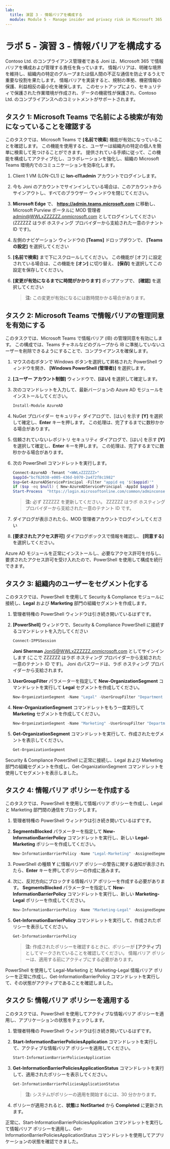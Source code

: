 ```yaml
---
lab:
  title: 演習 3 - 情報バリアを構成する
  module: Module 5 - Manage insider and privacy risk in Microsoft 365
---
```


# ラボ 5 - 演習 3 - 情報バリアを構成する

Contoso Ltd. のコンプライアンス管理者である Joni は、Microsoft 365 で情報バリアを構成および管理する責任を負っています。 情報バリアは、明確な境界を維持し、組織内の特定のグループまたは個人間の不正な通信を防止するうえで重要な役割を果たします。 情報バリアを実装すると、規制の準拠、機密情報の保護、利益相反の最小化を確保します。 このセットアップにより、セキュリティで保護された作業環境が作成され、データの機密性が保護され、Contoso Ltd. のコンプライアンスへのコミットメントがサポートされます。

## タスク 1: Microsoft Teams で名前による検索が有効になっていることを確認する

このタスクでは、Microsoft Teams で **[名前で検索**] 機能が有効になっていることを確認します。 この機能を使用すると、ユーザーは組織内の特定の個人を簡単に検索して見つけることができます。 提供されている手順に従って、この機能を構成してアクティブ化し、コラボレーションを強化し、組織の Microsoft Teams 環境内でのコミュニケーションを効率化します。

1. Client 1 VM (LON-CL1) に **lon-cl1\admin** アカウントでログインします。

1. 今も Joni のアカウントでサインインしている場合は、このアカウントからサインアウトし、すべてのブラウザー ウィンドウを閉じてください。

1. **Microsoft Edge** で、 **https://admin.teams.microsoft.com** に移動し、Microsoft Purview ポータルに MOD 管理者 admin@WWLxZZZZZZ.onmicrosoft.com としてログインしてください (ZZZZZZ はラボ ホスティング プロバイダーから支給された一意のテナント ID です)。

1. 左側のナビゲーション ウィンドウの **[Teams]** ドロップダウンで、 **[Teams の設定]** を選択してください

1. **[名前で検索]** まで下にスクロールしてください。 この機能が [オフ] に設定されている場合は、この機能を **[オン]** に切り替え、 **[保存]** を選択してこの設定を保存してください。

1. **[変更が有効になるまでに時間がかかります]** ポップアップで、 **[確認]** を選択してください

    >**注:** この変更が有効になるには数時間かかる場合があります。

## タスク 2: Microsoft Teams で情報バリアの管理同意を有効にする

このタスクでは、Microsoft Teams で情報バリア (IB) の管理同意を有効にします。 この構成では、Teams チャネルなどのグループから IB に準拠していないユーザーを削除できるようにすることで、コンプライアンスを確保します。

1. マウスの右ボタンで Windows ボタンを選択して昇格された PowerShell ウィンドウを開き、 **[Windows PowerShell (管理者)]** を選択します。

1. **[ユーザー アカウント制御]** ウィンドウで、**[はい]** を選択して確定します。

1. 次のコマンドレットを入力して、最新バージョンの Azure AD モジュールをインストールしてください。

    ```powershell
    Install-Module AzureAD
    ```

1. NuGet プロバイダー セキュリティ ダイアログで、[はい] を示す **[Y]** を選択して確定し、**Enter** キーを押します。 この処理は、完了するまでに数秒かかる場合があります。

1. 信頼されていないレポジトリ セキュリティ ダイアログで、[はい] を示す **[Y]** を選択して確定し、**Enter** キーを押します。  この処理は、完了するまでに数秒かかる場合があります。

1. 次の PowerShell コマンドレットを実行します。

    ````powershell
    Connect-AzureAD -Tenant "<WWLxZZZZZZ>"
    $appId="bcf62038-e005-436d-b970-2a472f8c1982" 
    $sp=Get-AzureADServicePrincipal -Filter "appid eq '$($appid)'"
    if ($sp -eq $null) { New-AzureADServicePrincipal -AppId $appId }
    Start-Process  "https://login.microsoftonline.com/common/adminconsent?client_id=$appId"
    ````

    >**注:** 必ず ZZZZZZ を更新してください。 ZZZZZZ はラボ ホスティング プロバイダーから支給された一意のテナント ID です。

1. ダイアログが表示されたら、MOD 管理者アカウントでログインしてください

1. **[要求されたアクセス許可]** ダイアログボックスで情報を確認し、 **[同意する]** を選択してください。

Azure AD モジュールを正常にインストールし、必要なアクセス許可を付与し、要求されたアクセス許可を受け入れたので、PowerShell を使用して構成を続行できます。

## タスク 3: 組織内のユーザーをセグメント化する

このタスクでは、PowerShell を使用して Security & Compliance モジュールに接続し、**Legal** および **Marketing** 部門の組織セグメントを作成します。

1. 管理者特権の PowerShell ウィンドウは引き続き開いているはずです。

1. **[PowerShell]** ウィンドウで、Security & Compliance PowerShell に接続するコマンドレットを入力してください

    ````powershell
    Connect-IPPSSession
    ````

    **Joni Sherman** JoniS@WWLxZZZZZZ.onmicrosoft.com としてサインインします (ここで ZZZZZZ はラボ ホスティング プロバイダーから支給された一意のテナント ID です)。  Joni のパスワードは、ラボ ホスティング プロバイダーから支給されます。

1. **UserGroupFilter** パラメーターを指定して **New-OrganizationSegment** コマンドレットを実行して **Legal** セグメントを作成してください。

    ````powershell
    New-OrganizationSegment -Name "Legal" -UserGroupFilter "Department -eq 'Legal'"
    ````

1. **New-OrganizationSegment** コマンドレットをもう一度実行して **Marketing** セグメントを作成してください。

    ````powershell
    New-OrganizationSegment -Name "Marketing" -UserGroupFilter "Department -eq 'Marketing'"
    ````

1. **Get-OrganizationSegment** コマンドレットを実行して、作成されたセグメントを表示してください。

    ````powershell
    Get-OrganizationSegment
    ````

Security & Compliance PowerShell に正常に接続し、Legal および Marketing 部門の組織セグメントを作成し、Get-OrganizationSegment コマンドレットを使用してセグメントを表示しました。

## タスク 4: 情報バリア ポリシーを作成する

このタスクでは、PowerShell を使用して情報バリア ポリシーを作成し、Legal と Marketing 部門間の通信をブロックします。

1. 管理者特権の PowerShell ウィンドウは引き続き開いているはずです。

1. **SegmentsBlocked** パラメーターを指定して **New-InformationBarrierPolicy** コマンドレットを実行し、新しい **Legal-Marketing** ポリシーを作成してください。

    ````powershell
    New-InformationBarrierPolicy -Name "Legal-Marketing" -AssignedSegment "Legal" -SegmentsBlocked "Marketing" -State Active
    ````

1. PowerShell の種類 **Y** に情報バリア ポリシーの警告に関する通知が表示されたら、**Enter** キーを押してポリシーの作成に進みます。

1. 次に、反対方向にブロックする情報バリア ポリシーを作成する必要があります。 **SegmentsBlocked** パラメーターを指定して **New-InformationBarrierPolicy** コマンドレットを実行し、新しい **Marketing-Legal** ポリシーを作成してください。

    ````powershell
    New-InformationBarrierPolicy -Name "Marketing-Legal" -AssignedSegment "Marketing" -SegmentsBlocked "Legal" -State Active
    ````

1. **Get-InformationBarrierPolicy** コマンドレットを実行して、作成されたポリシーを表示してください。

    ````powershell
    Get-InformationBarrierPolicy
    ````

    >**注:** 作成されたポリシーを確認するときに、ポリシーが **[アクティブ]** としてマークされていることを確認してください。 情報バリア ポリシーは、適用する前にアクティブにする必要があります。

PowerShell を使用して Legal-Marketing と Marketing-Legal 情報バリア ポリシーを正常に作成し、Get-InformationBarrierPolicy コマンドレットを実行して、その状態がアクティブであることを確認しました。

## タスク 5: 情報バリア ポリシーを適用する

このタスクでは、PowerShell を使用してアクティブな情報バリア ポリシーを適用し、アプリケーションの状態をチェックします。

1. 管理者特権の PowerShell ウィンドウは引き続き開いているはずです。

1. **Start-InformationBarrierPoliciesApplication** コマンドレットを実行して、アクティブな情報バリア ポリシーを適用してください。

    ````powershell
    Start-InformationBarrierPoliciesApplication
    ````

1. **Get-InformationBarrierPoliciesApplicationStatus** コマンドレットを実行して、適用されたポリシーを表示してください。

    ````powershell
    Get-InformationBarrierPoliciesApplicationStatus
    ````

    >**注:** システムがポリシーの適用を開始するには、30 分かかります。

1. ポリシーが適用されると、**状態**は **NotStarted** から **Completed** に更新されます。

正常に、Start-InformationBarrierPoliciesApplication コマンドレットを実行して情報バリア ポリシーを適用し、Get-InformationBarrierPoliciesApplicationStatus コマンドレットを使用してアプリケーションの状態を確認できました。
